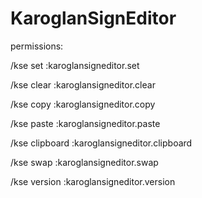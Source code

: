 # KaroglanSignEditor

permissions:

/kse set         :karoglansigneditor.set

/kse clear       :karoglansigneditor.clear

/kse copy        :karoglansigneditor.copy

/kse paste       :karoglansigneditor.paste

/kse clipboard   :karoglansigneditor.clipboard

/kse swap        :karoglansigneditor.swap

/kse version     :karoglansigneditor.version
